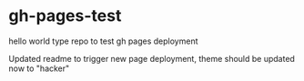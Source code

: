# gh-pages-test
hello world type repo to test gh pages deployment

Updated readme to trigger new page deployment, theme should be updated now to "hacker"
